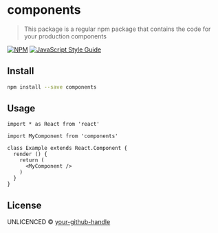 # components

> This package is a regular npm package that contains the code for your production components

[![NPM](https://img.shields.io/npm/v/components.svg)](https://www.npmjs.com/package/components) [![JavaScript Style Guide](https://img.shields.io/badge/code_style-standard-brightgreen.svg)](https://standardjs.com)

## Install

```bash
npm install --save components
```

## Usage

```tsx
import * as React from 'react'

import MyComponent from 'components'

class Example extends React.Component {
  render () {
    return (
      <MyComponent />
    )
  }
}
```

## License

UNLICENCED © [your-github-handle](https://github.com/your-github-handle)
